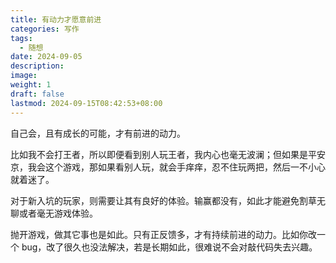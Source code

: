 ```yaml
---
title: 有动力才愿意前进
categories: 写作
tags:
  - 随想
date: 2024-09-05
description: 
image: 
weight: 1
draft: false
lastmod: 2024-09-15T08:42:53+08:00
---
```

自己会，且有成长的可能，才有前进的动力。

比如我不会打王者，所以即便看到别人玩王者，我内心也毫无波澜；但如果是平安京，我会这个游戏，那如果看别人玩，就会手痒痒，忍不住玩两把，然后一不小心就着迷了。

对于新入坑的玩家，则需要让其有良好的体验。输赢都没有，如此才能避免割草无聊或者毫无游戏体验。

抛开游戏，做其它事也是如此。只有正反馈多，才有持续前进的动力。比如你改一个 bug，改了很久也没法解决，若是长期如此，很难说不会对敲代码失去兴趣。


